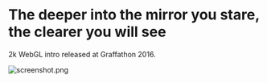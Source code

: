 # The deeper into the mirror you stare, the clearer you will see

2k WebGL intro released at Graffathon 2016.

![screenshot.png](screenshot.png)
